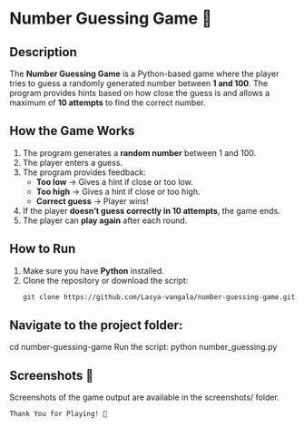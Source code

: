 # Number Guessing Game 🎲

## Description
The **Number Guessing Game** is a Python-based game where the player tries to guess a randomly generated number between **1 and 100**. The program provides hints based on how close the guess is and allows a maximum of **10 attempts** to find the correct number.

## How the Game Works
1. The program generates a **random number** between 1 and 100.
2. The player enters a guess.
3. The program provides feedback:
   - **Too low** → Gives a hint if close or too low.
   - **Too high** → Gives a hint if close or too high.
   - **Correct guess** → Player wins!
4. If the player **doesn’t guess correctly in 10 attempts**, the game ends.
5. The player can **play again** after each round.

## How to Run
1. Make sure you have **Python** installed.
2. Clone the repository or download the script:
   ```bash
   git clone https://github.com/Lasya-vangala/number-guessing-game.git

## Navigate to the project folder:
  cd number-guessing-game
Run the script:
  python number_guessing.py


## Screenshots 📂

   Screenshots of the game output are available in the screenshots/ folder.


    Thank You for Playing! 🎉

